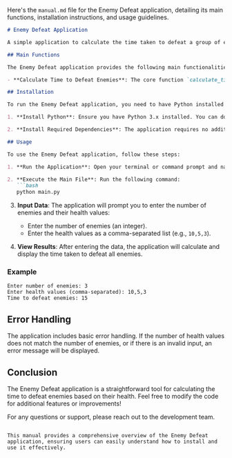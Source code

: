 Here's the `manual.md` file for the Enemy Defeat application, detailing its main functions, installation instructions, and usage guidelines.

```markdown
# Enemy Defeat Application

A simple application to calculate the time taken to defeat a group of enemies based on their health values.

## Main Functions

The Enemy Defeat application provides the following main functionalities:

- **Calculate Time to Defeat Enemies**: The core function `calculate_time_to_defeat_enemies(N: int, H: List[int]) -> int` takes the number of enemies and their respective health values as input and calculates the time required to defeat all enemies based on specific rules.

## Installation

To run the Enemy Defeat application, you need to have Python installed on your machine. Follow these steps to set up the environment:

1. **Install Python**: Ensure you have Python 3.x installed. You can download it from [python.org](https://www.python.org/downloads/).

2. **Install Required Dependencies**: The application requires no additional dependencies beyond the standard library. You can run the application directly without any extra installations.

## Usage

To use the Enemy Defeat application, follow these steps:

1. **Run the Application**: Open your terminal or command prompt and navigate to the directory where the application files (`main.py` and `enemy_defeat.py`) are located.

2. **Execute the Main File**: Run the following command:
   ```bash
   python main.py
   ```

3. **Input Data**: The application will prompt you to enter the number of enemies and their health values:
   - Enter the number of enemies (an integer).
   - Enter the health values as a comma-separated list (e.g., `10,5,3`).

4. **View Results**: After entering the data, the application will calculate and display the time taken to defeat all enemies.

### Example

```plaintext
Enter number of enemies: 3
Enter health values (comma-separated): 10,5,3
Time to defeat enemies: 15
```

## Error Handling

The application includes basic error handling. If the number of health values does not match the number of enemies, or if there is an invalid input, an error message will be displayed.

## Conclusion

The Enemy Defeat application is a straightforward tool for calculating the time to defeat enemies based on their health. Feel free to modify the code for additional features or improvements!

For any questions or support, please reach out to the development team.
```

This manual provides a comprehensive overview of the Enemy Defeat application, ensuring users can easily understand how to install and use it effectively.